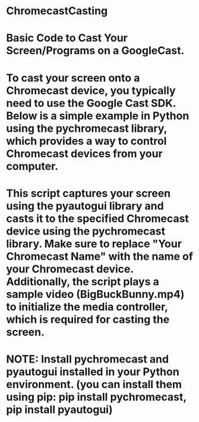 # ChromecastCasting

# Basic Code to Cast Your Screen/Programs on a GoogleCast.
# To cast your screen onto a Chromecast device, you typically need to use the Google Cast SDK. Below is a simple example in Python using the pychromecast library, which provides a way to control Chromecast devices from your computer.
# This script captures your screen using the pyautogui library and casts it to the specified Chromecast device using the pychromecast library. Make sure to replace "Your Chromecast Name" with the name of your Chromecast device. Additionally, the script plays a sample video (BigBuckBunny.mp4) to initialize the media controller, which is required for casting the screen.

# NOTE: Install pychromecast and pyautogui installed in your Python environment. (you can install them using pip: pip install pychromecast, pip install pyautogui)
 

